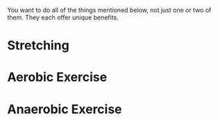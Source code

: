 You want to do all of the things mentioned below, not just one or two of them. They each offer unique benefits.

# Stretching
# Aerobic Exercise
# Anaerobic Exercise